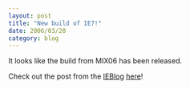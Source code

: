 ```yaml
---
layout: post
title: "New build of IE7!"
date: 2006/03/20
category: blog
---
```


It looks like the build from MIX06 has been released.

Check out the post from the [IEBlog](http://blogs.msdn.com/ie/) [here](http://blogs.msdn.com/ie/archive/2006/03/20/555703.aspx)!

